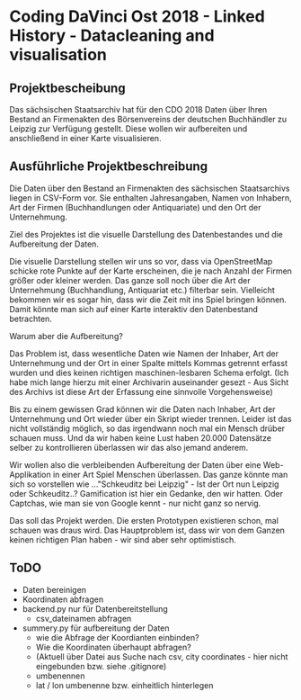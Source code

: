 # Coding DaVinci Ost 2018 - Linked History - Datacleaning and visualisation


## Projektbescheibung

Das sächsischen Staatsarchiv hat für den CDO 2018 Daten über Ihren Bestand an Firmenakten des Börsenvereins der deutschen Buchhändler zu Leipzig zur Verfügung gestellt. Diese wollen wir aufbereiten und anschließend in einer Karte visualisieren. 


## Ausführliche Projektbeschreibung

Die Daten über den Bestand an Firmenakten des sächsischen Staatsarchivs liegen in CSV-Form vor. Sie enthalten Jahresangaben, Namen von Inhabern, Art der Firmen (Buchhandlungen oder Antiquariate) und den Ort der Unternehmung. 
 
Ziel des Projektes ist die visuelle Darstellung des Datenbestandes und die Aufbereitung der Daten.


Die visuelle Darstellung stellen wir uns so vor, dass via OpenStreetMap schicke rote Punkte auf der Karte erscheinen, die je nach Anzahl der Firmen größer oder kleiner werden. Das ganze soll noch über die Art der Unternehmung (Buchhandlung, Antiquariat etc.) filterbar sein. Vielleicht bekommen wir es sogar hin, dass wir die Zeit mit ins Spiel bringen können. Damit könnte man sich auf einer Karte interaktiv den Datenbestand betrachten.

Warum aber die Aufbereitung?

Das Problem ist, dass wesentliche Daten wie Namen der Inhaber, Art der Unternehmung und der Ort in einer Spalte mittels Kommas getrennt erfasst wurden und dies keinen richtigen maschinen-lesbaren Schema erfolgt. (Ich habe mich lange hierzu mit einer Archivarin auseinander gesezt - Aus Sicht des Archivs ist diese Art der Erfassung eine sinnvolle Vorgehensweise)

Bis zu einem gewissen Grad können wir die Daten nach Inhaber, Art der Unternehmung und Ort wieder über ein Skript wieder trennen. Leider ist das nicht vollständig möglich, so das irgendwann noch mal ein Mensch drüber schauen muss. Und da wir haben keine Lust haben 20.000 Datensätze selber zu kontrollieren überlassen wir das also jemand anderem.

Wir wollen also die verbleibenden Aufbereitung der Daten über eine Web-Applikation in einer Art Spiel Menschen überlassen. Das ganze könnte man sich so vorstellen wie ..."Schkeuditz bei Leipzig" - Ist der Ort nun Leipzig oder Schkeuditz..? Gamification ist hier ein Gedanke, den wir hatten. Oder Captchas, wie man sie von Google kennt - nur nicht ganz so nervig.

Das soll das Projekt werden. Die ersten Prototypen existieren schon, mal schauen was draus wird. Das Hauptproblem ist, dass wir von dem Ganzen keinen richtigen Plan haben - wir sind aber sehr optimistisch.


## ToDO

* Daten bereinigen
* Koordinaten abfragen
* backend.py nur für Datenbereitstellung
  * csv_dateinamen abfragen
* summery.py für aufbereitung der Daten
  * wie die Abfrage der Koordianten einbinden?
  * Wie die Koordinaten überhaupt abfragen?
  * (Aktuell über Datei aus Suche nach csv, city coordinates - hier nicht eingebunden bzw. siehe .gitignore)
  * umbenennen
  * lat / lon umbenenne bzw. einheitlich hinterlegen

  
  

